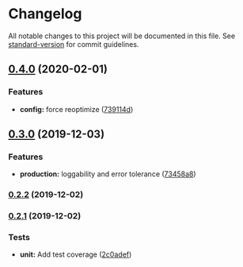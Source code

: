 # Changelog

All notable changes to this project will be documented in this file. See [standard-version](https://github.com/conventional-changelog/standard-version) for commit guidelines.

## [0.4.0](https://github.com/zetlen/hastily/compare/v0.3.0...v0.4.0) (2020-02-01)


### Features

* **config:** force reoptimize ([739114d](https://github.com/zetlen/hastily/commit/739114d))



## [0.3.0](https://github.com/zetlen/hastily/compare/v0.2.2...v0.3.0) (2019-12-03)


### Features

* **production:** loggability and error tolerance ([73458a8](https://github.com/zetlen/hastily/commit/73458a8))



### [0.2.2](https://github.com/zetlen/hastily/compare/v0.2.1...v0.2.2) (2019-12-02)



### [0.2.1](https://github.com/zetlen/hastily/compare/v0.2.0...v0.2.1) (2019-12-02)


### Tests

* **unit:** Add test coverage ([2c0adef](https://github.com/zetlen/hastily/commit/2c0adef))

